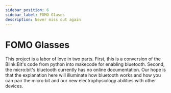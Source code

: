 ```yaml
---
sidebar_position: 6
sidebar_label: FOMO Glases
description: Never miss out again
---
```


# FOMO Glasses #

This project is a labor of love in two parts. First, this is a conversion of the Blink:Bit's code from python into makecode for enabling bluetooth. Second, the micro:bit's bluetooth currently has no online documentation. Our hope is that the explanation here will illuminate how bluetooth works and how you can pair the micro:bit and our new electrophysiology abilities with other devices. 
